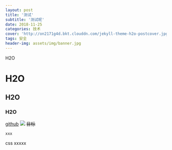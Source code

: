 ```yaml
---
layout: post
title: '测试'
subtitle: '测试呢'
date: 2018-11-25
categories: 技术
cover: 'http://on2171g4d.bkt.clouddn.com/jekyll-theme-h2o-postcover.jpg'
tags: 安全
header-img: assets/img/banner.jpg
---
```


H2O
# H2O
## H2O
### H2O
[github](https://github.com/Real-jing/)
![](https://image.3001.net/images/20181111/1541928495_5be7f62fe01b9.png)
<strike>目标</strike>
<pre><code class="language-css">xxx</code></pre>
css
	xxxxx